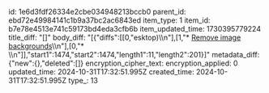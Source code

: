 id: 1e6d3fdf26334e2cbe034948213bccb0
parent_id: ebd72e49984141c1b9a37bc2ac6843ed
item_type: 1
item_id: b7e78e4513e741c59173bd4eda3cfb6b
item_updated_time: 1730395779224
title_diff: "[]"
body_diff: "[{\"diffs\":[[0,\"esktop)\\\n\"],[1,\"* [Remove image backgrounds](https://www.linkedin.com/posts/pythonclcoding_remove-image-background-using-python-activity-7257455286364323840-Zi0D?utm_source=share&utm_medium=member_desktop)\\\n\"],[0,\"* \\\n\"]],\"start1\":1474,\"start2\":1474,\"length1\":11,\"length2\":201}]"
metadata_diff: {"new":{},"deleted":[]}
encryption_cipher_text: 
encryption_applied: 0
updated_time: 2024-10-31T17:32:51.995Z
created_time: 2024-10-31T17:32:51.995Z
type_: 13